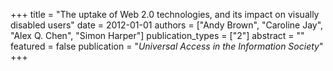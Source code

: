 +++
title = "The uptake of Web 2.0 technologies, and its impact on visually disabled users"
date = 2012-01-01
authors = ["Andy Brown", "Caroline Jay", "Alex Q. Chen", "Simon Harper"]
publication_types = ["2"]
abstract = ""
featured = false
publication = "*Universal Access in the Information Society*"
+++

